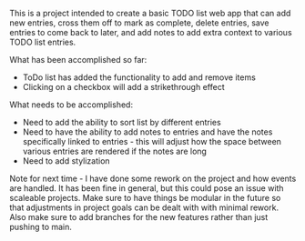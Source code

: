This is a project intended to create a basic TODO list web app that can add new entries, cross them off to mark as complete, delete entries, save entries to come back to later, and add notes to add extra context to various TODO list entries.

What has been accomplished so far:
- ToDo list has added the functionality to add and remove items
- Clicking on a checkbox will add a strikethrough effect

What needs to be accomplished:
- Need to add the ability to sort list by different entries
- Need to have the ability to add notes to entries and have the notes specifically linked to entries - this will adjust how the space between various entries are rendered if the notes are long
- Need to add stylization

Note for next time - I have done some rework on the project and how events are handled. It has been fine in general, but this could pose an issue with scaleable projects. Make sure to have things be modular in the future so that adjustments in project goals can be dealt with with minimal rework. Also make sure to add branches for the new features rather than just pushing to main.